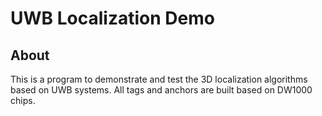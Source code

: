 # UWB Localization Demo
## About
This is a program to demonstrate and test the 3D localization algorithms based on UWB systems. All tags and anchors are built based on DW1000 chips.

